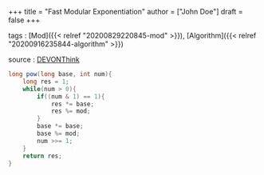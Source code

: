 +++
title = "Fast Modular Exponentiation"
author = ["John Doe"]
draft = false
+++

tags
: [Mod]({{< relref "20200829220845-mod" >}}), [Algorithm]({{< relref "20200916235844-algorithm" >}})

source
: [DEVONThink](x-devonthink-item://5C203F39-E8D5-4AC0-98BF-87372FFEDBDE)

<!--listend-->

```java
long pow(long base, int num){
    long res = 1;
    while(num > 0){
        if((num & 1) == 1){
            res *= base;
            res %= mod;
        }
        base *= base;
        base %= mod;
        num >>= 1;
    }
    return res;
}
```
